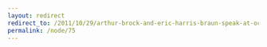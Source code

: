 ```yaml
---
layout: redirect
redirect_to: /2011/10/29/arthur-brock-and-eric-harris-braun-speak-at-occupy-wall-st
permalink: /node/75
---
```

